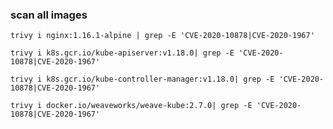 ### scan all images
````
trivy i nginx:1.16.1-alpine | grep -E 'CVE-2020-10878|CVE-2020-1967'
````

````
trivy i k8s.gcr.io/kube-apiserver:v1.18.0| grep -E 'CVE-2020-10878|CVE-2020-1967'
````

````
trivy i k8s.gcr.io/kube-controller-manager:v1.18.0| grep -E 'CVE-2020-10878|CVE-2020-1967'
````

````
trivy i docker.io/weaveworks/weave-kube:2.7.0| grep -E 'CVE-2020-10878|CVE-2020-1967'
````
